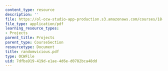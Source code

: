 ```yaml
---
content_type: resource
description: ''
file: https://ol-ocw-studio-app-production.s3.amazonaws.com/courses/18-996-random-matrix-theory-and-its-applications-spring-2004/7dfba919419de1ae4d6ed0782bca48dd_randomvicious.pdf
file_type: application/pdf
learning_resource_types:
- Projects
parent_title: Projects
parent_type: CourseSection
resourcetype: Document
title: randomvicious.pdf
type: OCWFile
uid: 7dfba919-419d-e1ae-4d6e-d0782bca48dd
---
```

